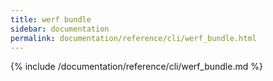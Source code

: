 ```yaml
---
title: werf bundle
sidebar: documentation
permalink: documentation/reference/cli/werf_bundle.html
---
```


{% include /documentation/reference/cli/werf_bundle.md %}
